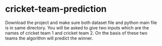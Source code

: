 # cricket-team-prediction
Download the project and make sure both dataset file and python main file is in same directory.
You will be asked to give two inputs which are the names of cricket team 1 and cricket team 2.
On the basis of these two teams the algorithm will predict the winner.
